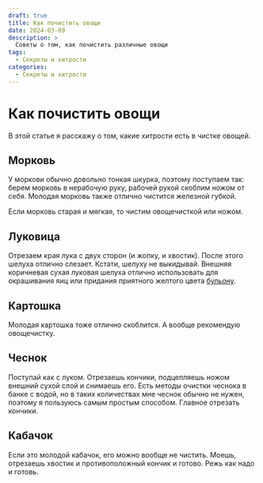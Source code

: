 ```yaml
---
draft: true 
title: Как почистить овощи
date: 2024-03-09
description: >
  Советы о том, как почистить различные овощи
tags:
  - Секреты и хитрости
categories:
  - Секреты и хитрости
---
```

# Как почистить овощи

В этой статье я расскажу о том, какие хитрости есть в чистке овощей.

<!-- more -->

## Морковь

У моркови обычно довольно тонкая шкурка, поэтому поступаем так: берем морковь в нерабочую руку, рабочей рукой скоблим ножом от себя. Молодая морковь также отлично чистится железной губкой.

Если морковь старая и мягкая, то чистим овощечисткой или ножом.

## Луковица

Отрезаем края лука с двух сторон (и жопку, и хвостик). После этого шелуха отлично слезает. Кстати, шелуху не выкидывай. Внешняя коричневая сухая луковая шелуха отлично использовать для окрашивания яиц или придания приятного желтого цвета [бульону](../../soups/bouillon.md).

## Картошка

Молодая картошка тоже отлично скоблится. А вообще рекомендую овощечистку.

## Чеснок

Поступай как с луком. Отрезаешь кончики, подцепляешь ножом внешний сухой слой и снимаешь его. Есть методы очистки чеснока в банке с водой, но в таких количествах мне чеснок обычно не нужен, поэтому я пользуюсь самым простым способом. Главное отрезать кончики.

## Кабачок

Если это молодой кабачок, его можно вообще не чистить. Моешь, отрезаешь хвостик и противоположный кончик и готово. Режь как надо и готовь.